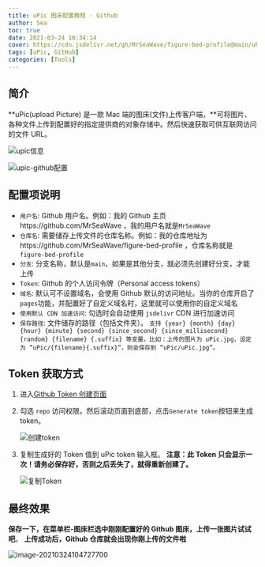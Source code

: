 ```yaml
---
title: uPic 图床配置教程 - Github
author: Sea
toc: true
date: 2021-03-24 10:34:14
cover: https://cdn.jsdelivr.net/gh/MrSeaWave/figure-bed-profile@main/uPic/2021/RayPEt_GSO_Light_Age_-_07_A_Mirror_Image__colour__online.jpeg
tags: [uPic, GitHub]
categories: [Tools]
---
```


## 简介

**uPic(upload Picture) 是一款 Mac 端的图床(文件)上传客户端，**可将图片、各种文件上传到配置好的指定提供商的对象存储中。然后快速获取可供互联网访问的文件 URL。

<!--more-->

![upic信息](https://cdn.jsdelivr.net/gh/MrSeaWave/figure-bed-profile@main/uPic/2021/rHCtIK_image-20210324103719517.png)

![upic-github配置](https://cdn.jsdelivr.net/gh/MrSeaWave/figure-bed-profile@main/uPic/2021/27XhRX_image-20210324103530998.png)

## 配置项说明

- `用户名`: Github 用户名。例如：我的 Github 主页https://github.com/MrSeaWave ，我的用户名就是`MrSeaWave`
- `仓库名`: 需要储存上传文件的仓库名称。例如：我的仓库地址为https://github.com/MrSeaWave/figure-bed-profile ，仓库名称就是`figure-bed-profile`
- `分支`: 分支名称，默认是`main`，如果是其他分支，就必须先创建好分支，才能上传
- `Token`: Github 的个人访问令牌（Personal access tokens）
- `域名`: 默认可不设置域名，会使用 Github 默认的访问地址。当你的仓库开启了`pages`功能，并配置好了自定义域名时，这里就可以使用你的自定义域名
- `使用默认 CDN 加速访问`: 勾选时会自动使用 `jsdelivr` CDN 进行加速访问
- `保存路径`: 文件储存的路径（包括文件夹）。 `支持 {year} {month} {day} {hour} {minute} {second} {since_second} {since_millisecond} {random} {filename} {.suffix} 等变量。比如：上传的图片为 uPic.jpg，设定为 “uPic/{filename}{.suffix}”，则会保存到 “uPic/uPic.jpg”。`

## Token 获取方式

1. 进入[Github Token 创建页面](https://github.com/settings/tokens/new)

2. 勾选 `repo` 访问权限。然后滚动页面到底部，点击`Generate token`按钮来生成 token。

   ![创建token](https://cdn.jsdelivr.net/gh/MrSeaWave/figure-bed-profile@main/uPic/2021/YjlCL3_image-20210324104141433.png)

3. 复制生成好的 Token 值到 uPic token 输入框。
   **注意：此 Token 只会显示一次！请务必保存好，否则之后丢失了，就得重新创建了。**

   ![复制Token](https://cdn.jsdelivr.net/gh/MrSeaWave/figure-bed-profile@main/uPic/2021/VAUZ1k_image-20210324104410063.png)

## 最终效果

**保存一下，在菜单栏-图床栏选中刚刚配置好的 Github 图床，上传一张图片试试吧**。
**上传成功后，Github 仓库就会出现你刚上传的文件啦**

![image-20210324104727700](https://cdn.jsdelivr.net/gh/MrSeaWave/figure-bed-profile@main/uPic/2021/SlC3Xm_image-20210324104727700.png)
